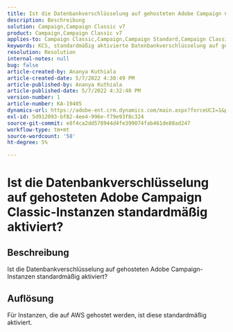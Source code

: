```yaml
---
title: Ist die Datenbankverschlüsselung auf gehosteten Adobe Campaign Classic-Instanzen standardmäßig aktiviert?
description: Beschreibung
solution: Campaign,Campaign Classic v7
product: Campaign,Campaign Classic v7
applies-to: Campaign Classic,Campaign,Campaign Standard,Campaign Classic v7
keywords: KCS, standardmäßig aktivierte Datenbankverschlüsselung auf gehostetem Adobe Campaign
resolution: Resolution
internal-notes: null
bug: false
article-created-by: Ananya Kuthiala
article-created-date: 5/7/2022 4:30:49 PM
article-published-by: Ananya Kuthiala
article-published-date: 5/7/2022 4:32:40 PM
version-number: 1
article-number: KA-19405
dynamics-url: https://adobe-ent.crm.dynamics.com/main.aspx?forceUCI=1&pagetype=entityrecord&etn=knowledgearticle&id=06cb3a0a-23ce-ec11-a7b5-0022480a8e40
exl-id: 5d912093-bf82-4ee4-996e-f79e93f8c324
source-git-commit: e8f4ca2dd578944d4fe399074fab461de88ad247
workflow-type: tm+mt
source-wordcount: '58'
ht-degree: 5%

---
```


# Ist die Datenbankverschlüsselung auf gehosteten Adobe Campaign Classic-Instanzen standardmäßig aktiviert?

## Beschreibung

Ist die Datenbankverschlüsselung auf gehosteten Adobe Campaign-Instanzen standardmäßig aktiviert?

## Auflösung


Für Instanzen, die auf AWS gehostet werden, ist diese standardmäßig aktiviert.
